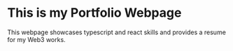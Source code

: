 # This is my Portfolio Webpage

This webpage showcases typescript and react skills and provides a resume for my Web3 works.
